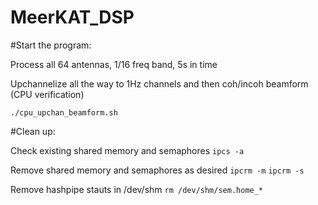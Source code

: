 # MeerKAT_DSP

#Start the program:

Process all 64 antennas, 1/16 freq band, 5s in time

Upchannelize all the way to 1Hz channels and then coh/incoh beamform (CPU verification)

`./cpu_upchan_beamform.sh`

#Clean up:

Check existing shared memory and semaphores
`ipcs -a`

Remove shared memory and semaphores as desired
`ipcrm -m`
`ipcrm -s`

Remove hashpipe stauts in /dev/shm
`rm /dev/shm/sem.home_*`

